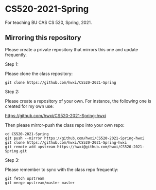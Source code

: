 # CS520-2021-Spring

For teaching BU CAS CS 520, Spring, 2021.

## Mirroring this repository

Please create a private repository that mirrors this one and update
frequently.

Step 1:

Please clone the class repository:

```
git clone https://github.com/hwxi/CS520-2021-Spring
```

Step 2:

Please create a repository of your own.
For instance, the following one is created
for my own use:

https://github.com/hwxi/CS520-2021-Spring-hwxi

Then please mirror-push the class repo into your own repo:

```
cd CS520-2021-Spring
git push --mirror https://github.com/hwxi/CS520-2021-Spring-hwxi
git clone https://github.com/hwxi/CS520-2021-Spring-hwxi
git remote add upstream https://hwxi@github.com/hwxi/CS520-2021-Spring.git
```

Step 3:

Please remember to sync with the class repo frequently:

```
git fetch upstream
git merge upstream/master master
```
